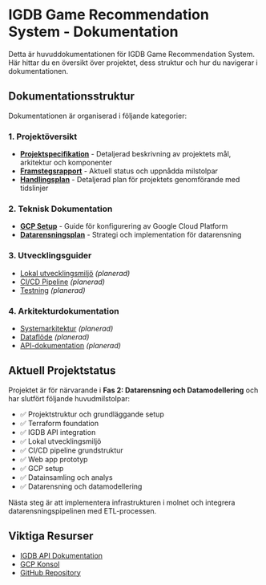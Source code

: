 # IGDB Game Recommendation System - Dokumentation

Detta är huvuddokumentationen för IGDB Game Recommendation System. Här hittar du en översikt över projektet, dess struktur och hur du navigerar i dokumentationen.

## Dokumentationsstruktur

Dokumentationen är organiserad i följande kategorier:

### 1. Projektöversikt
- [**Projektspecifikation**](./igdb-project-spec.md) - Detaljerad beskrivning av projektets mål, arkitektur och komponenter
- [**Framstegsrapport**](./progress.md) - Aktuell status och uppnådda milstolpar
- [**Handlingsplan**](./handlingsplan.md) - Detaljerad plan för projektets genomförande med tidslinjer

### 2. Teknisk Dokumentation
- [**GCP Setup**](./gcp-setup.md) - Guide för konfigurering av Google Cloud Platform
- [**Datarensningsplan**](./data-cleaning-plan.md) - Strategi och implementation för datarensning

### 3. Utvecklingsguider
- [Lokal utvecklingsmiljö](./development-guides/local-setup.md) *(planerad)*
- [CI/CD Pipeline](./development-guides/ci-cd.md) *(planerad)*
- [Testning](./development-guides/testing.md) *(planerad)*

### 4. Arkitekturdokumentation
- [Systemarkitektur](./architecture/system-overview.md) *(planerad)*
- [Dataflöde](./architecture/data-flow.md) *(planerad)*
- [API-dokumentation](./architecture/api-docs.md) *(planerad)*

## Aktuell Projektstatus

Projektet är för närvarande i **Fas 2: Datarensning och Datamodellering** och har slutfört följande huvudmilstolpar:

- ✅ Projektstruktur och grundläggande setup
- ✅ Terraform foundation
- ✅ IGDB API integration
- ✅ Lokal utvecklingsmiljö
- ✅ CI/CD pipeline grundstruktur
- ✅ Web app prototyp
- ✅ GCP setup
- ✅ Datainsamling och analys
- ✅ Datarensning och datamodellering

Nästa steg är att implementera infrastrukturen i molnet och integrera datarensningspipelinen med ETL-processen.

## Viktiga Resurser

- [IGDB API Dokumentation](https://api-docs.igdb.com/)
- [GCP Konsol](https://console.cloud.google.com/home/dashboard?project=igdb-pipeline-v3)
- [GitHub Repository](https://github.com/JohanEnstam/igdb-game-recommender)
